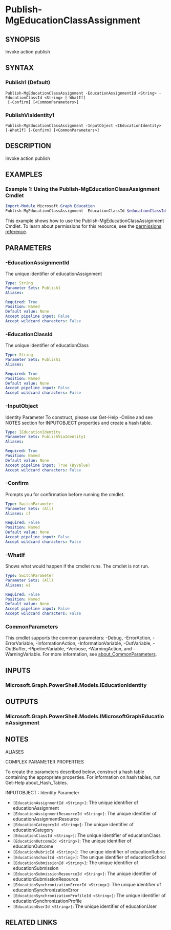﻿---
external help file: Microsoft.Graph.Education-help.xml
Module Name: Microsoft.Graph.Education
online version: https://docs.microsoft.com/en-us/powershell/module/microsoft.graph.education/publish-mgeducationclassassignment
schema: 2.0.0
---

# Publish-MgEducationClassAssignment

## SYNOPSIS
Invoke action publish

## SYNTAX

### Publish1 (Default)
```
Publish-MgEducationClassAssignment -EducationAssignmentId <String> -EducationClassId <String> [-WhatIf]
 [-Confirm] [<CommonParameters>]
```

### PublishViaIdentity1
```
Publish-MgEducationClassAssignment -InputObject <IEducationIdentity> [-WhatIf] [-Confirm] [<CommonParameters>]
```

## DESCRIPTION
Invoke action publish

## EXAMPLES

### Example 1: Using the Publish-MgEducationClassAssignment Cmdlet
```powershell
Import-Module Microsoft.Graph.Education
Publish-MgEducationClassAssignment -EducationClassId $educationClassId -EducationAssignmentId $educationAssignmentId
```

This example shows how to use the Publish-MgEducationClassAssignment Cmdlet.
To learn about permissions for this resource, see the [permissions reference](/graph/permissions-reference).

## PARAMETERS

### -EducationAssignmentId
The unique identifier of educationAssignment

```yaml
Type: String
Parameter Sets: Publish1
Aliases:

Required: True
Position: Named
Default value: None
Accept pipeline input: False
Accept wildcard characters: False
```

### -EducationClassId
The unique identifier of educationClass

```yaml
Type: String
Parameter Sets: Publish1
Aliases:

Required: True
Position: Named
Default value: None
Accept pipeline input: False
Accept wildcard characters: False
```

### -InputObject
Identity Parameter
To construct, please use Get-Help -Online and see NOTES section for INPUTOBJECT properties and create a hash table.

```yaml
Type: IEducationIdentity
Parameter Sets: PublishViaIdentity1
Aliases:

Required: True
Position: Named
Default value: None
Accept pipeline input: True (ByValue)
Accept wildcard characters: False
```

### -Confirm
Prompts you for confirmation before running the cmdlet.

```yaml
Type: SwitchParameter
Parameter Sets: (All)
Aliases: cf

Required: False
Position: Named
Default value: None
Accept pipeline input: False
Accept wildcard characters: False
```

### -WhatIf
Shows what would happen if the cmdlet runs.
The cmdlet is not run.

```yaml
Type: SwitchParameter
Parameter Sets: (All)
Aliases: wi

Required: False
Position: Named
Default value: None
Accept pipeline input: False
Accept wildcard characters: False
```

### CommonParameters
This cmdlet supports the common parameters: -Debug, -ErrorAction, -ErrorVariable, -InformationAction, -InformationVariable, -OutVariable, -OutBuffer, -PipelineVariable, -Verbose, -WarningAction, and -WarningVariable. For more information, see [about_CommonParameters](http://go.microsoft.com/fwlink/?LinkID=113216).

## INPUTS

### Microsoft.Graph.PowerShell.Models.IEducationIdentity
## OUTPUTS

### Microsoft.Graph.PowerShell.Models.IMicrosoftGraphEducationAssignment
## NOTES

ALIASES

COMPLEX PARAMETER PROPERTIES

To create the parameters described below, construct a hash table containing the appropriate properties. For information on hash tables, run Get-Help about_Hash_Tables.


INPUTOBJECT <IEducationIdentity>: Identity Parameter
  - `[EducationAssignmentId <String>]`: The unique identifier of educationAssignment
  - `[EducationAssignmentResourceId <String>]`: The unique identifier of educationAssignmentResource
  - `[EducationCategoryId <String>]`: The unique identifier of educationCategory
  - `[EducationClassId <String>]`: The unique identifier of educationClass
  - `[EducationOutcomeId <String>]`: The unique identifier of educationOutcome
  - `[EducationRubricId <String>]`: The unique identifier of educationRubric
  - `[EducationSchoolId <String>]`: The unique identifier of educationSchool
  - `[EducationSubmissionId <String>]`: The unique identifier of educationSubmission
  - `[EducationSubmissionResourceId <String>]`: The unique identifier of educationSubmissionResource
  - `[EducationSynchronizationErrorId <String>]`: The unique identifier of educationSynchronizationError
  - `[EducationSynchronizationProfileId <String>]`: The unique identifier of educationSynchronizationProfile
  - `[EducationUserId <String>]`: The unique identifier of educationUser

## RELATED LINKS
